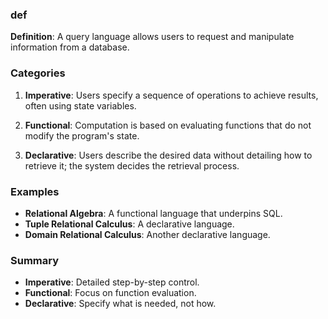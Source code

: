 ### def
**Definition**: A query language allows users to request and manipulate information from a database.

### Categories

1. **Imperative**: Users specify a sequence of operations to achieve results, often using state variables.
    
2. **Functional**: Computation is based on evaluating functions that do not modify the program's state.
    
3. **Declarative**: Users describe the desired data without detailing how to retrieve it; the system decides the retrieval process.
    

### Examples

- **Relational Algebra**: A functional language that underpins SQL.
- **Tuple Relational Calculus**: A declarative language.
- **Domain Relational Calculus**: Another declarative language.

### Summary

- **Imperative**: Detailed step-by-step control.
- **Functional**: Focus on function evaluation.
- **Declarative**: Specify what is needed, not how.
